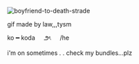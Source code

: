 ![boyfriend-to-death-strade](https://github.com/toxicyaoii/toxicyaoii/assets/161796390/4c53559b-f109-498a-8ad5-846da807dddb)




gif made by law,,,tysm

ko ━ koda⠀⠀౨ৎ⠀⠀/he

i'm on sometimes . . check my bundles...plz
